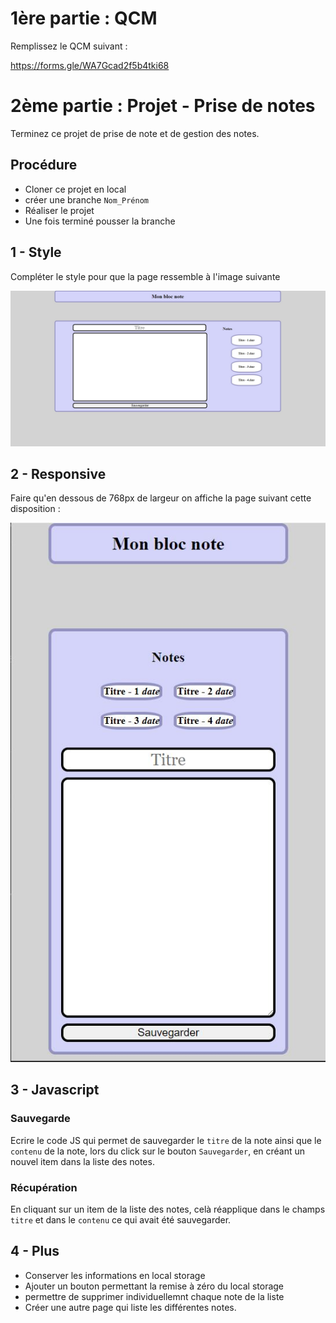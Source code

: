 # 1ère partie : QCM

Remplissez le QCM suivant :

https://forms.gle/WA7Gcad2f5b4tki68


# 2ème partie : Projet - Prise de notes

Terminez ce projet de prise de note et de gestion des notes.

## Procédure 
- Cloner ce projet en local
- créer une branche `Nom_Prénom`
- Réaliser le projet
- Une fois terminé pousser la branche

## 1 - Style

Compléter le style pour que la page ressemble à l'image suivante

![Modèle page](img/screen_full.JPG "Modèle")

## 2 - Responsive

Faire qu'en dessous de 768px de largeur on affiche la page suivant cette disposition :

![Modèle Responsive page](img/screen_full_mobile.JPG "Modèle Responsive")

## 3 - Javascript

### Sauvegarde

Ecrire le code JS qui permet de sauvegarder le `titre` de la note ainsi que le `contenu` de la note, lors du click sur le bouton `Sauvegarder`, en créant un nouvel item dans la liste des notes.

### Récupération

En cliquant sur un item de la liste des notes, celà réapplique dans le champs `titre` et dans le `contenu` ce qui avait été sauvegarder.




## 4 - Plus
- Conserver les informations en local storage
- Ajouter un bouton permettant la remise à zéro du local storage
- permettre de supprimer individuellemnt chaque note de la liste
- Créer une autre page qui liste les différentes notes.